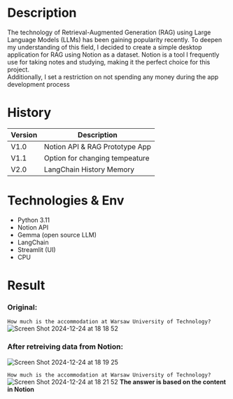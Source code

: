 # Description
The technology of Retrieval-Augmented Generation (RAG) using Large Language Models (LLMs) has been gaining popularity recently. To deepen my understanding of this field, I decided to create a simple desktop application for RAG using Notion as a dataset. Notion is a tool I frequently use for taking notes and studying, making it the perfect choice for this project. <br>
Additionally, I set a restriction on not spending any money during the app development process

# History
Version | Description
--- | --- 
V1.0 | Notion API & RAG Prototype App
V1.1 | Option for changing tempeature
V2.0 | LangChain History Memory

# Technologies & Env
- Python 3.11
- Notion API
- Gemma (open source LLM)
- LangChain
- Streamlit (UI)
- CPU
  
# Result
### Original: 
```How much is the accommodation at Warsaw University of Technology?```
![Screen Shot 2024-12-24 at 18 18 52](https://github.com/user-attachments/assets/36fea644-8cb5-4db7-8f3f-a1f65cb6e5f3)

### After retreiving data from Notion:
![Screen Shot 2024-12-24 at 18 19 25](https://github.com/user-attachments/assets/0e81bb49-aa00-44d4-b09b-4087939f3c53)

```How much is the accommodation at Warsaw University of Technology?```
![Screen Shot 2024-12-24 at 18 21 52](https://github.com/user-attachments/assets/7a4afe36-ee11-45e7-a289-7e4b45162e6a)
**The answer is based on the content in Notion**

